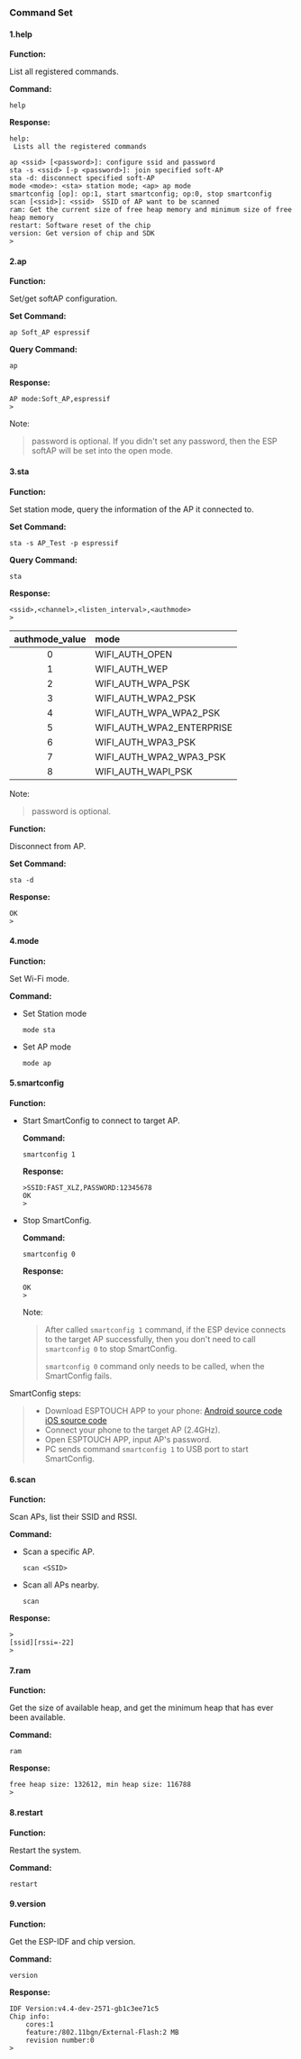 ### Command Set

#### 1.help

**Function:**

List all registered commands.

**Command:**

```
help
```

**Response:**

```
help:
 Lists all the registered commands

ap <ssid> [<password>]: configure ssid and password
sta -s <ssid> [-p <password>]: join specified soft-AP
sta -d: disconnect specified soft-AP
mode <mode>: <sta> station mode; <ap> ap mode
smartconfig [op]: op:1, start smartconfig; op:0, stop smartconfig
scan [<ssid>]: <ssid>  SSID of AP want to be scanned
ram: Get the current size of free heap memory and minimum size of free heap memory
restart: Software reset of the chip
version: Get version of chip and SDK
>
```

#### 2.ap

**Function:**

Set/get softAP configuration.

**Set Command:**

```
ap Soft_AP espressif
```

**Query Command:**

```
ap
```

**Response:**

```
AP mode:Soft_AP,espressif
>
```

Note:

>password is optional. If you didn't set any password, then the ESP softAP will be set into the open mode.

#### 3.sta

**Function:**

Set station mode, query the information of the AP it connected to.

**Set Command:**

```
sta -s AP_Test -p espressif
```

**Query Command:**

```
sta
```

**Response:**

```
<ssid>,<channel>,<listen_interval>,<authmode>
>
```

| authmode_value | mode                      |
| :------------: | :------------------------ |
|       0        | WIFI_AUTH_OPEN            |
|       1        | WIFI_AUTH_WEP             |
|       2        | WIFI_AUTH_WPA_PSK         |
|       3        | WIFI_AUTH_WPA2_PSK        |
|       4        | WIFI_AUTH_WPA_WPA2_PSK    |
|       5        | WIFI_AUTH_WPA2_ENTERPRISE |
|       6        | WIFI_AUTH_WPA3_PSK        |
|       7        | WIFI_AUTH_WPA2_WPA3_PSK   |
|       8        | WIFI_AUTH_WAPI_PSK        |

Note:

>password is optional. 

**Function:**

Disconnect from AP.

**Set Command:**

```
sta -d
```

**Response:**

```
OK
>
```

#### 4.mode

**Function:**

Set Wi-Fi mode.

**Command:**

* Set Station mode

    ```
    mode sta
    ```

* Set AP mode

    ```
    mode ap
    ```

#### 5.smartconfig

**Function:**

* Start SmartConfig to connect to target AP.

    **Command:**

    ```
    smartconfig 1
    ```

    **Response:**

    ```
    >SSID:FAST_XLZ,PASSWORD:12345678
    OK
    >
    ```

* Stop SmartConfig.

    **Command:**

    ```
    smartconfig 0
    ```

    **Response:**

    ```
    OK
    >
    ```

    Note:

    > After called `smartconfig 1` command, if the ESP device connects to the target AP successfully, then you don't need to call `smartconfig 0` to stop SmartConfig.
    >
    >`smartconfig 0` command only needs to be called, when the SmartConfig fails.

SmartConfig steps:

>* Download ESPTOUCH APP to your phone: [Android source code](https://github.com/EspressifApp/EsptouchForAndroid)    [iOS source code](https://github.com/EspressifApp/EsptouchForIOS) 
>* Connect your phone to the target AP (2.4GHz).
>* Open ESPTOUCH APP, input AP's password.
>* PC sends command `smartconfig 1` to USB port to start SmartConfig.

#### 6.scan

**Function:**

Scan APs, list their SSID and RSSI.

**Command:**

* Scan a specific AP.

    ```
    scan <SSID>
    ```

* Scan all APs nearby.

    ```
    scan
    ```

**Response:**

```
>
[ssid][rssi=-22]
>
```

#### 7.ram

**Function:**

Get the size of available heap, and get the minimum heap that has ever been available.

**Command:**

```
ram
```

**Response:**

```
free heap size: 132612, min heap size: 116788
>
```

#### 8.restart

**Function:**

Restart the system.

**Command:**

```
restart
```

#### 9.version

**Function:**

Get the ESP-IDF and chip version.

**Command:**

```
version
```

**Response:**

```
IDF Version:v4.4-dev-2571-gb1c3ee71c5
Chip info:
	cores:1
	feature:/802.11bgn/External-Flash:2 MB
	revision number:0
>
```

